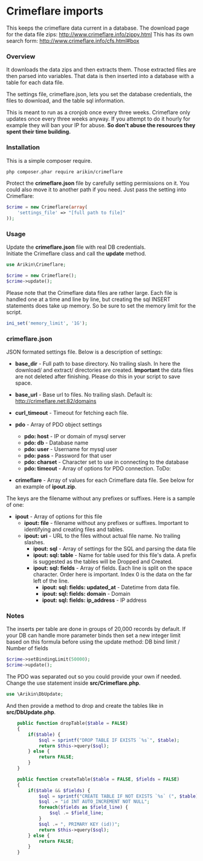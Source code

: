 # Crimeflare imports
This keeps the crimeflare data current in a database. The download page for the data file zips: http://www.crimeflare.info/zippy.html
This has its own search form: http://www.crimeflare.info/cfs.html#box

### Overview
It downloads the data zips and then extracts them. Those extracted files are then parsed into variables.  That data is then inserted into a database with a table for each data file.

The settings file, crimeflare.json, lets you set the database credentials, the files to download, and the table sql information.

This is meant to run as a cronjob once every three weeks. Crimeflare only updates once every three weeks anyway.  If you attempt to do it hourly for example they will ban your IP for abuse. **So don't abuse the resources they spent their time building.**

### Installation
This is a simple composer require.
```bash
php composer.phar require arikin/crimeflare
```

Protect the **crimeflare.json** file by carefully setting permissions on it. You could also move it to another path if you need. Just pass the setting into Crimeflare:
```php
$crime = new Crimeflare(array(
    'settings_file' => "[full path to file]"
));
```
### Usage
Update the **crimeflare.json** file with real DB credentials.<br>
Initiate the Crimeflare class and call the **update** method.
```php
use Arikin\Crimeflare;

$crime = new Crimeflare();
$crime->update();
```

Please note that the Crimeflare data files are rather large. Each file is handled one at a time and line by line, but creating the sql INSERT statements does take up memory.  So be sure to set the memory limit for the script.
```php
ini_set('memory_limit', '1G');
```

### crimeflare.json
JSON formated settings file. Below is a description of settings:

- **base_dir** - Full path to base directory. No trailing slash. In here the download/ and extract/ directories are created. **Important** the data files are not deleted after finishing. Please do this in your script to save space.
- **base_url** - Base url to files. No trailing slash. Default is: http://crimeflare.net:82/domains
- **curl_timeout** - Timeout for fetching each file.
- **pdo** - Array of PDO object settings
  - **pdo: host** - IP or domain of mysql server
  - **pdo: db** - Database name
  - **pdo: user** - Username for mysql user
  - **pdo: pass** - Password for that user
  - **pdo: charset** - Character set to use in connecting to the database
  - **pdo: timeout** - Array of options for PDO connection. ToDo:

- **crimeflare** - Array of values for each Crimeflare data file. See below for an example of **ipout.zip**.

The keys are the filename without any prefixes or suffixes. Here is a sample of one:
- **ipout** - Array of options for this file
  - **ipout: file** - filename without any prefixes or suffixes. Important to identifying and creating files and tables.
  - **ipout: uri** - URL to the files without actual file name. No trailing slashes.
    - **ipout: sql** - Array of settings for the SQL and parsing the data file
    - **ipout: sql: table** - Name for table used for this file's data. A prefix is suggested as the tables will be Dropped and Created.
    - **ipout: sql: fields** - Array of fields. Each line is split on the space character. Order here is important. Index 0 is the data on the far left of the line.
      - **ipout: sql: fields: updated_at** - Datetime from data file.
      - **ipout: sql: fields: domain** - Domain
      - **ipout: sql: fields: ip_address** - IP address

### Notes
The inserts per table are done in groups of 20,000 records by default. If your DB can handle more parameter binds then set a new integer limit based on this formula before using the update method:
DB bind limit / Number of fields
```php
$crime->setBindingLimit(50000);
$crime->update();
```

The PDO was separated out so you could provide your own if needed. Change the use statement inside **src/Crimeflare.php**.
```php
use \Arikin\DbUpdate;
```
And then provide a method to drop and create the tables like in **src/DbUpdate.php**.
```php
    public function dropTable($table = FALSE)
    {
        if($table) {
            $sql = sprintf("DROP TABLE IF EXISTS `%s`", $table);
            return $this->query($sql);
        } else {
            return FALSE;
        }
    }

    public function createTable($table = FALSE, $fields = FALSE)
    {
        if($table && $fields) {
            $sql = sprintf("CREATE TABLE IF NOT EXISTS `%s` (", $table);
            $sql .= "id INT AUTO_INCREMENT NOT NULL";
            foreach($fields as $field_line) {
                $sql .= $field_line;
            }
            $sql .= ", PRIMARY KEY (id))";
            return $this->query($sql);
        } else {
            return FALSE;
        }
    }
```